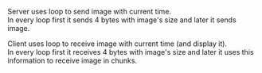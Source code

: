 Server uses loop to send image with current time.  
In every loop first it sends 4 bytes with image's size and later it sends image.

Client uses loop to receive image with current time (and display it).  
In every loop first it receives 4 bytes with image's size and later it uses this information 
to receive image in chunks.



